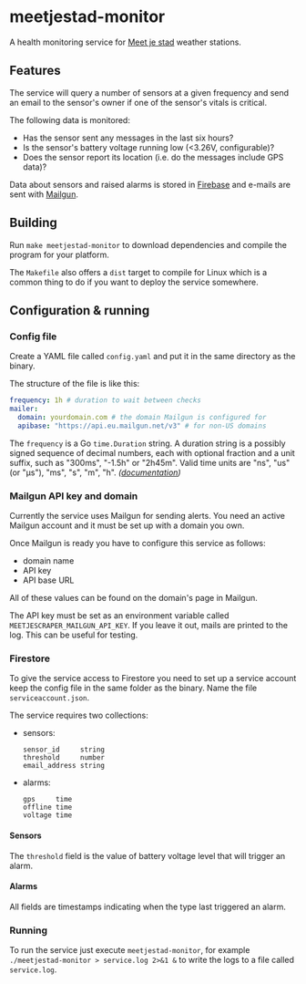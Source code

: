 # meetjestad-monitor

A health monitoring service for
[Meet je stad](http://meetjestad.net)
weather stations.

## Features

The service will query a number of sensors at a given frequency
and send an email to the sensor's owner if one of the sensor's
vitals is critical.

The following data is monitored:

* Has the sensor sent any messages in the last six hours?
* Is the sensor's battery voltage running low (<3.26V, configurable)?
* Does the sensor report its location (i.e. do the messages include GPS data)?

Data about sensors and raised alarms is stored in
[Firebase](https://firebase.google.com)
and e-mails are sent with
[Mailgun](https://mailgun.com).

## Building

Run `make meetjestad-monitor` to download dependencies and compile the program for your platform.

The `Makefile` also offers a `dist` target to compile for Linux
which is a common thing to do if you want to deploy the service somewhere.

## Configuration & running

### Config file

Create a YAML file called `config.yaml`
and put it in the same directory as the binary.

The structure of the file is like this:

```yaml
frequency: 1h # duration to wait between checks
mailer:
  domain: yourdomain.com # the domain Mailgun is configured for
  apibase: "https://api.eu.mailgun.net/v3" # for non-US domains
```

The `frequency` is a Go `time.Duration` string.
A duration string is a possibly signed sequence of decimal numbers,
each with optional fraction and a unit suffix,
such as "300ms", "-1.5h" or "2h45m".
Valid time units are "ns", "us" (or "µs"), "ms", "s", "m", "h".
_([documentation](https://golang.org/pkg/time/#ParseDuration))_

### Mailgun API key and domain

Currently the service uses Mailgun for sending alerts.
You need an active Mailgun account and it must be set up
with a domain you own.

Once Mailgun is ready you have to configure this service as follows:

* domain name
* API key
* API base URL

All of these values can be found on the domain's page in Mailgun.

The API key must be set as an environment variable called
`MEETJESCRAPER_MAILGUN_API_KEY`.
If you leave it out, mails are printed to the log.
This can be useful for testing.

### Firestore

To give the service access to Firestore
you need to set up a service account
keep the config file in the same folder as the binary.
Name the file `serviceaccount.json`.

The service requires two collections:

* sensors:
  ```
  sensor_id     string
  threshold     number
  email_address string
  ```
* alarms:
  ```
  gps     time
  offline time
  voltage time
  ```

#### Sensors

The `threshold` field is the value of battery voltage level
that will trigger an alarm.

#### Alarms

All fields are timestamps indicating when the type last
triggered an alarm.

### Running

To run the service just execute `meetjestad-monitor`,
for example `./meetjestad-monitor > service.log 2>&1 &`
to write the logs to a file called `service.log`.
